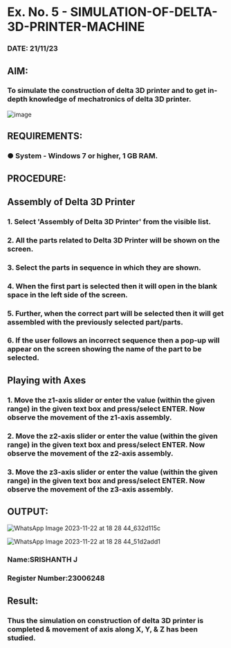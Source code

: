 # Ex. No. 5 - SIMULATION-OF-DELTA-3D-PRINTER-MACHINE

### DATE: 21/11/23
## AIM:
### To simulate the construction of delta 3D printer and to get in-depth knowledge of mechatronics of delta 3D printer.

![image](https://github.com/Sellakumar1987/Ex.-No.-5---SIMULATION-OF-DELTA-3D-PRINTER-MACHINE/assets/113594316/c784471e-098f-456d-9c1b-e9f0ce56cc9b)

## REQUIREMENTS:
### ●	System - Windows 7 or higher, 1 GB RAM.

## PROCEDURE:

## Assembly of Delta 3D Printer
### 1.	Select 'Assembly of Delta 3D Printer' from the visible list.
### 2.	All the parts related to Delta 3D Printer will be shown on the screen.
### 3.	Select the parts in sequence in which they are shown.
### 4.	When the first part is selected then it will open in the blank space in the left side of the screen.
### 5.	Further, when the correct part will be selected then it will get assembled with the previously selected part/parts.
### 6.	If the user follows an incorrect sequence then a pop-up will appear on the screen showing the name of the part to be selected.

## Playing with Axes
### 1.	Move the z1-axis slider or enter the value (within the given range) in the given text box and press/select ENTER. Now observe the movement of the z1-axis assembly.
### 2.	Move the z2-axis slider or enter the value (within the given range) in the given text box and press/select ENTER. Now observe the movement of the z2-axis assembly.
### 3.	Move the z3-axis slider or enter the value (within the given range) in the given text box and press/select ENTER. Now observe the movement of the z3-axis assembly.

## OUTPUT:
![WhatsApp Image 2023-11-22 at 18 28 44_632d115c](https://github.com/srishanth2006/Ex.-No.-5---SIMULATION-OF-DELTA-3D-PRINTER-MACHINE/assets/150319470/5cebbc31-f968-44e1-9511-79108c8d7f03)

![WhatsApp Image 2023-11-22 at 18 28 44_51d2add1](https://github.com/srishanth2006/Ex.-No.-5---SIMULATION-OF-DELTA-3D-PRINTER-MACHINE/assets/150319470/0e11217c-286d-4530-83ab-74019db30f72)




### Name:SRISHANTH J
### Register Number:23006248

## Result: 
### Thus the simulation on construction of delta 3D printer is completed & movement of axis along X, Y, & Z has been studied.
